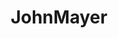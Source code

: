 ---
title: JohnMayer
crosslinks:
- gratefuldead
- Jesus
- malefashionadvice
- KendrickLamar
- AMAAggregator
- OldSchoolCool
- guitarlessons
- headphones
- FrankOcean
- titlegore
- FashionReps
---